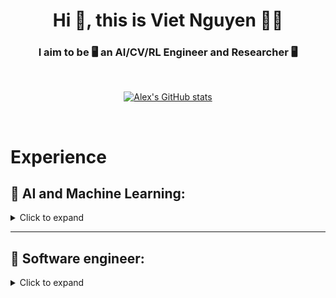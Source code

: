<h1 align="center">Hi 👋, this is Viet Nguyen 🙆‍♂️</h1>
<h3 align="center">I aim to be 🖥 an AI/CV/RL Engineer and Researcher 🖥 </h3>

<br />

<div align="center">

[![Alex's GitHub stats](https://github-readme-stats.vercel.app/api?username=rxng8)](https://github.com/anuraghazra/github-readme-stats)

</div>

<br>

# Experience
## 📕 AI and Machine Learning:
<details>
  <summary> Click to expand </summary>

📌 [**January 2023 - Present**]: Robotic research
  * Building a generative model for a reinforcement learning agent with an active inference based decision making system. Manuscript in preparation.
  * Building active inference agent for robotic tasks. Manuscript in preparation.

📌 [**April 2022 - November 2023**]: Eye segmentation research
  * Develop new eye segmentation training algorithm. Manuscript under review.
  * Replicate RITNet segmentation network for eye segmentation.
  * [Github Repo for RITNet Replication](https://github.com/rxng8/RITNet-Tensorflow)
  
📌 [**Dec 2021 - Jan 2022**]: Music Emotion Recognition Algorithm
  * Research and compare deep learning models in the music emotion recognition task.
  * [Github Repo](https://github.com/rxng8/Music-Emotion-Recognition-Algorithm)
  
📌 [**Dec 2021 - Jan 2022**]: YOLO Algorithm Replication
  * Replicate all version of YOLO training and evaluation algorithm.
  * [Github Repo](https://github.com/rxng8/YOLO-Object-Detection-Algorithm)
  
📌 [**May 2021 - August 2021**]: Credit card OCR
  * Research and implement the algorithms for OCR.
  * Try out different methods: template matching, training with Tensorflow Object detection API, training YOLO, training darknet.
  * Build transfer learning model.
  * [Github Repo](https://github.com/rxng8/public-ocr-handler)

📌 [**May 2021 - Sep 2021**]: Faster R-CNN Research and Implementation
  * Code and research Faster R-CNN algorithm.
  * [Github Repo](https://github.com/rxng8/Faster-R-CNN-Research)
  * [Backlog](https://github.com/rxng8/Faster-R-CNN-Research#project-backlog)

📌 [**Apr 2021 - May 2021**]: Shopee's Kaggle Competition
  * This project is created for academic purpose and also available publicly. More information about the competition can be found [here](https://www.kaggle.com/c/shopee-product-matching).
  * [Github Repo](https://github.com/rxng8/ShopeeKaggle)
  * [Backlog](https://github.com/rxng8/ShopeeKaggle#project-backlog)

📌 [**Feb 2021 - Apr 2021**]: Chest X RAY Abnormalities Detection
  * This project is created for academic purpose and also available publicly. More information about the competition can be found [here](https://www.kaggle.com/c/vinbigdata-chest-xray-abnormalities-detection/).
  * [Github Repo](https://github.com/rxng8/Chest-Xray-Abnormalities-Detection)
  * [Backlog](https://github.com/rxng8/Chest-Xray-Abnormalities-Detection#project-backlog)

📌 [**Jan 2021 - Feb 2021**]: Atari Deep Q-learning network
  * Research and implement reinforcement learning algorithms to play atari game.
  * Implement deep Q-leanring method with variances. Implement rainbow methods which includes multiple techniques integrated in the deep Q-learning pipeline.
  * [Github Repo](https://github.com/rxng8/AtariRLResearch) 

📌 [**Jan 2021 - Feb 2021**]: Open-source contribution to `topdup` project
  * Research and implement FAISS algorithm to search vectorized text.
  * [Github Repo](https://github.com/forummlcb/topdup) 

📌 [**Dec 2020 - Jan 2021**]: Virtual Try-on project
  * This repo is the composition of multiple applications that can derive the generation of try-on image given the input image of the person and the image of the clothing.
  * [Github Repo](https://github.com/rxng8/Virtual-Tryon-Project)

📌 [**Nov 2020 - March 2021**]: Open-source contribution to `mlpack` library
  * Contribute to [mlpack](https://mlpack.org/) by fixing bugs, creating new features, and answering questions regarding issues.
  * [Github Repo](https://github.com/mlpack/mlpack)
  * [Copyright](https://github.com/mlpack/mlpack/blob/master/COPYRIGHT.txt): My name is on there.

📌 [**Oct 2020 - Nov 2020**]: Ebay ML Challenge
  * Modify the method of Birch Tree, not using a branching factor but rather the fanout of each node is the number of generated clustering features.
  * [Github Repo](https://github.com/rxng8/EbayMLChallenge)
  * [Report](https://github.com/rxng8/EbayMLChallenge/tree/master/reports)

📌 [**Aug 2020 - Dec 2020**]: AI course work and research
  * This repository is the collection of AI Idea implementation and research. This repository also contains small-scale to large-scale projects that are related to AI, ML, RL, and Wavelet Transformation.
  * [Github Repo](https://github.com/rxng8/AI-ideas-and-projects)

📌 [**May 2020 - Sep 2020**]: Algorithm of Reinforcement Learning for Imperfect Information Card Game: Gin Rummy
  * Research and implement AI bot that optimize the 2-player card game Gin Rummy.
  * Paper was accepted at AAAI 2021. [Link to paper](https://ojs.aaai.org/index.php/AAAI/article/view/17840)
  * [Github Repo](https://github.com/rxng8/GinRummyAlgorithm)

</details>

--------
## 📗 Software engineer:

<details>
<summary>Click to expand</summary>
  
📌 [**January 2023 - May 2023**]:
  * Build a tensor computing library from scratch with GPU acceleration that operates on top of numpy.
  * Same idea with [JAX](https://github.com/google/jax)
  * [Github Repo](https://github.com/rxng8/gpu-numpy)

📌 [**March 2021 - August 2021**]:
  * Build mobilie application with React Native which warns users of early forest fire.
  * [Google Play Link](https://play.google.com/store/apps/details?id=vnfis.com.vn.phscr_gla&hl=en&gl=US)
  * [Appstore Link](https://apps.apple.com/us/app/hotspot-gla/id1572979362) (will be updated in the future)

📌 [**Jan 2021 - Feb 2021**]: Open-source contribution to `topdup` project
  * Write backend server with nodejs, express, javascript.
  * Perform dataset operations.
  * [Github Repo](https://github.com/forummlcb/topdup) 

</details>
